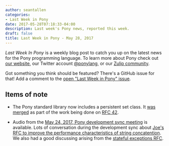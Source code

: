 ```yaml
---
author: seantallen
categories:
- Last Week in Pony
date: 2017-05-28T07:18:33-04:00
description: Last week's Pony news, reported this week.
draft: false
title: Last Week in Pony - May 28, 2017
---
```


_Last Week In Pony_ is a weekly blog post to catch you up on the latest news for the Pony programming language. To learn more about Pony check out [our website](https://ponylang.io), our Twitter account [@ponylang](https://twitter.com/ponylang), or our [Zulip community](https://ponylang.zulipchat.com).

Got something you think should be featured? There's a GitHub issue for that! Add a comment to the [open "Last Week in Pony" issue](https://github.com/ponylang/ponylang.github.io/issues?q=is%3Aissue+is%3Aopen+label%3Alast-week-in-pony).
<!--more-->


## Items of note

- The Pony standard library now includes a persistent set class. It [was merged](https://github.com/ponylang/ponyc/pull/1925) as part of the work being done on [RFC 42](https://github.com/ponylang/rfcs/blob/master/text/0042-more-persistent-collections.md).

- Audio from the [May 24, 2017, Pony development sync meeting](https://pony.groups.io/g/dev/files/Pony%20Sync/May%2024,%202017) is available. Lots of conversation during the development sync about [Joe's RFC to improve the performance characteristics of string concatention](https://github.com/ponylang/rfcs/pull/90). We also had a good discussing arising from the [stateful exceptions RFC](https://github.com/ponylang/rfcs/pull/76).


